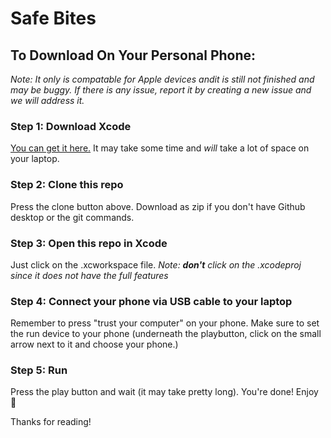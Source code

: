 # Safe Bites

## To Download On Your Personal Phone: 
*Note: It only is compatable for Apple devices andit is still not finished and may be buggy. If there is any issue, report it by creating a new issue and we will address it.*



### Step 1: Download Xcode
[You can get it here.](https://apps.apple.com/us/app/xcode/id497799835?mt=12) It may take some time and *will* take a lot of space on your laptop. 


### Step 2: Clone this repo
Press the clone button above. Download as zip if you don't have Github desktop or the git commands. 


### Step 3: Open this repo in Xcode
Just click on the .xcworkspace file. *Note: **don't** click on the .xcodeproj since it does not have the full features*


### Step 4: Connect your phone via USB cable to your laptop
Remember to press "trust your computer" on your phone. Make sure to set the run device to your phone (underneath the playbutton, click on the small arrow next to it and choose your phone.)


### Step 5: Run
Press the play button and wait (it may take pretty long). You're done! Enjoy 🎉


Thanks for reading!
